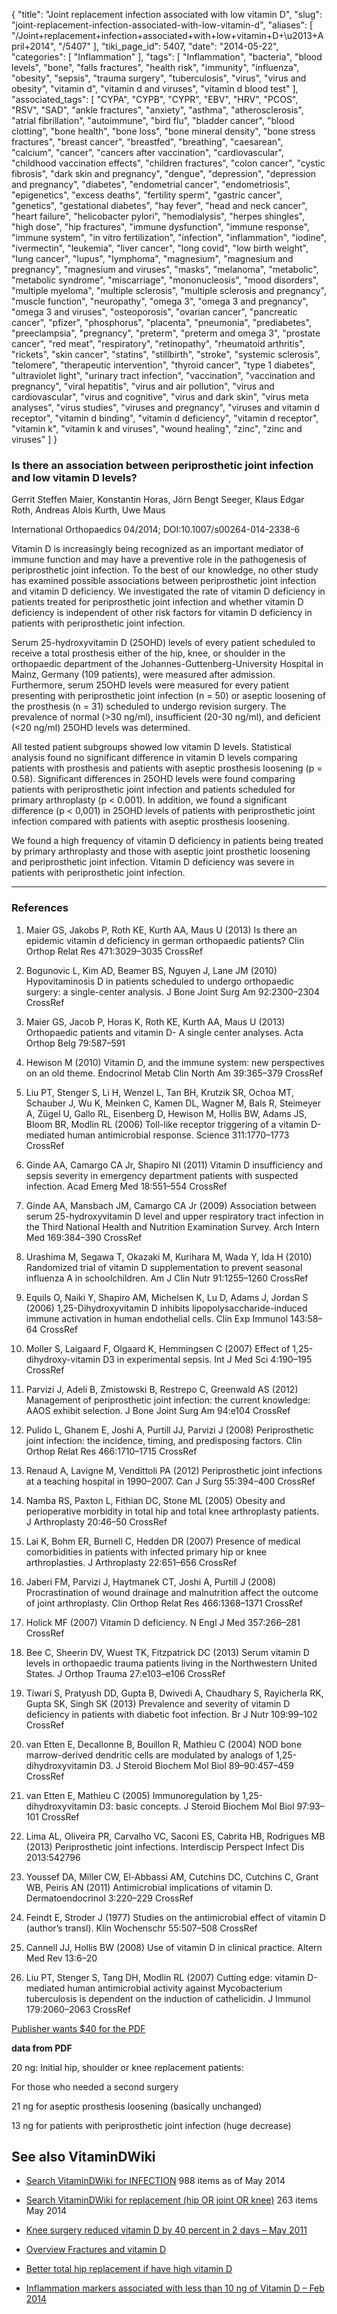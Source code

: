 {
    "title": "Joint replacement infection associated with low vitamin D",
    "slug": "joint-replacement-infection-associated-with-low-vitamin-d",
    "aliases": [
        "/Joint+replacement+infection+associated+with+low+vitamin+D+\u2013+April+2014",
        "/5407"
    ],
    "tiki_page_id": 5407,
    "date": "2014-05-22",
    "categories": [
        "Inflammation"
    ],
    "tags": [
        "Inflammation",
        "bacteria",
        "blood levels",
        "bone",
        "falls fractures",
        "health risk",
        "immunity",
        "influenza",
        "obesity",
        "sepsis",
        "trauma surgery",
        "tuberculosis",
        "virus",
        "virus and obesity",
        "vitamin d",
        "vitamin d and viruses",
        "vitamin d blood test"
    ],
    "associated_tags": [
        "CYPA",
        "CYPB",
        "CYPR",
        "EBV",
        "HRV",
        "PCOS",
        "RSV",
        "SAD",
        "ankle fractures",
        "anxiety",
        "asthma",
        "atherosclerosis",
        "atrial fibrillation",
        "autoimmune",
        "bird flu",
        "bladder cancer",
        "blood clotting",
        "bone health",
        "bone loss",
        "bone mineral density",
        "bone stress fractures",
        "breast cancer",
        "breastfed",
        "breathing",
        "caesarean",
        "calcium",
        "cancer",
        "cancers after vaccination",
        "cardiovascular",
        "childhood vaccination effects",
        "children fractures",
        "colon cancer",
        "cystic fibrosis",
        "dark skin and pregnancy",
        "dengue",
        "depression",
        "depression and pregnancy",
        "diabetes",
        "endometrial cancer",
        "endometriosis",
        "epigenetics",
        "excess deaths",
        "fertility sperm",
        "gastric cancer",
        "genetics",
        "gestational diabetes",
        "hay fever",
        "head and neck cancer",
        "heart failure",
        "helicobacter pylori",
        "hemodialysis",
        "herpes shingles",
        "high dose",
        "hip fractures",
        "immune dysfunction",
        "immune response",
        "immune system",
        "in vitro fertilization",
        "infection",
        "inflammation",
        "iodine",
        "ivermectin",
        "leukemia",
        "liver cancer",
        "long covid",
        "low birth weight",
        "lung cancer",
        "lupus",
        "lymphoma",
        "magnesium",
        "magnesium and pregnancy",
        "magnesium and viruses",
        "masks",
        "melanoma",
        "metabolic",
        "metabolic syndrome",
        "miscarriage",
        "mononucleosis",
        "mood disorders",
        "multiple myeloma",
        "multiple sclerosis",
        "multiple sclerosis and pregnancy",
        "muscle function",
        "neuropathy",
        "omega 3",
        "omega 3 and pregnancy",
        "omega 3 and viruses",
        "osteoporosis",
        "ovarian cancer",
        "pancreatic cancer",
        "pfizer",
        "phosphorus",
        "placenta",
        "pneumonia",
        "prediabetes",
        "preeclampsia",
        "pregnancy",
        "preterm",
        "preterm and omega 3",
        "prostate cancer",
        "red meat",
        "respiratory",
        "retinopathy",
        "rheumatoid arthritis",
        "rickets",
        "skin cancer",
        "statins",
        "stillbirth",
        "stroke",
        "systemic sclerosis",
        "telomere",
        "therapeutic intervention",
        "thyroid cancer",
        "type 1 diabetes",
        "ultraviolet light",
        "urinary tract infection",
        "vaccination",
        "vaccination and pregnancy",
        "viral hepatitis",
        "virus and air pollution",
        "virus and cardiovascular",
        "virus and cognitive",
        "virus and dark skin",
        "virus meta analyses",
        "virus studies",
        "viruses and pregnancy",
        "viruses and vitamin d receptor",
        "vitamin d binding",
        "vitamin d deficiency",
        "vitamin d receptor",
        "vitamin k",
        "vitamin k and viruses",
        "wound healing",
        "zinc",
        "zinc and viruses"
    ]
}


### Is there an association between periprosthetic joint infection and low vitamin D levels?

Gerrit Steffen Maier, Konstantin Horas, Jörn Bengt Seeger, Klaus Edgar Roth, Andreas Alois Kurth, Uwe Maus

International Orthopaedics 04/2014; DOI:10.1007/s00264-014-2338-6

Vitamin D is increasingly being recognized as an important mediator of immune function and may have a preventive role in the pathogenesis of periprosthetic joint infection. To the best of our knowledge, no other study has examined possible associations between periprosthetic joint infection and vitamin D deficiency. We investigated the rate of vitamin D deficiency in patients treated for periprosthetic joint infection and whether vitamin D deficiency is independent of other risk factors for vitamin D deficiency in patients with periprosthetic joint infection.

Serum 25-hydroxyvitamin D (25OHD) levels of every patient scheduled to receive a total prosthesis either of the hip, knee, or shoulder in the orthopaedic department of the Johannes-Guttenberg-University Hospital in Mainz, Germany (109 patients), were measured after admission. Furthermore, serum 25OHD levels were measured for every patient presenting with periprosthetic joint infection (n = 50) or aseptic loosening of the prosthesis (n = 31) scheduled to undergo revision surgery. The prevalence of normal (>30 ng/ml), insufficient (20-30 ng/ml), and deficient (<20 ng/ml) 25OHD levels was determined.

All tested patient subgroups showed low vitamin D levels. Statistical analysis found no significant difference in vitamin D levels comparing patients with prosthesis and patients with aseptic prosthesis loosening (p = 0.58). Significant differences in 25OHD levels were found comparing patients with periprosthetic joint infection and patients scheduled for primary arthroplasty (p < 0.001). In addition, we found a significant difference (p < 0,001) in 25OHD levels of patients with periprosthetic joint infection compared with patients with aseptic prosthesis loosening.

We found a high frequency of vitamin D deficiency in patients being treated by primary arthroplasty and those with aseptic joint prosthetic loosening and periprosthetic joint infection. Vitamin D deficiency was severe in patients with periprosthetic joint infection.

---

### References

1. Maier GS, Jakobs P, Roth KE, Kurth AA, Maus U (2013) Is there an epidemic vitamin d deficiency in german orthopaedic patients? Clin Orthop Relat Res 471:3029–3035 CrossRef

1. Bogunovic L, Kim AD, Beamer BS, Nguyen J, Lane JM (2010) Hypovitaminosis D in patients scheduled to undergo orthopaedic surgery: a single-center analysis. J Bone Joint Surg Am 92:2300–2304 CrossRef

1. Maier GS, Jacob P, Horas K, Roth KE, Kurth AA, Maus U (2013) Orthopaedic patients and vitamin D- A single center analyses. Acta Orthop Belg 79:587–591

1. Hewison M (2010) Vitamin D, and the immune system: new perspectives on an old theme. Endocrinol Metab Clin North Am 39:365–379 CrossRef

1. Liu PT, Stenger S, Li H, Wenzel L, Tan BH, Krutzik SR, Ochoa MT, Schauber J, Wu K, Meinken C, Kamen DL, Wagner M, Bals R, Steimeyer A, Zügel U, Gallo RL, Eisenberg D, Hewison M, Hollis BW, Adams JS, Bloom BR, Modlin RL (2006) Toll-like receptor triggering of a vitamin D-mediated human antimicrobial response. Science 311:1770–1773 CrossRef

1. Ginde AA, Camargo CA Jr, Shapiro NI (2011) Vitamin D insufficiency and sepsis severity in emergency department patients with suspected infection. Acad Emerg Med 18:551–554 CrossRef

1. Ginde AA, Mansbach JM, Camargo CA Jr (2009) Association between serum 25-hydroxyvitamin D level and upper respiratory tract infection in the Third National Health and Nutrition Examination Survey. Arch Intern Med 169:384–390 CrossRef

1. Urashima M, Segawa T, Okazaki M, Kurihara M, Wada Y, Ida H (2010) Randomized trial of vitamin D supplementation to prevent seasonal influenza A in schoolchildren. Am J Clin Nutr 91:1255–1260 CrossRef

1. Equils O, Naiki Y, Shapiro AM, Michelsen K, Lu D, Adams J, Jordan S (2006) 1,25-Dihydroxyvitamin D inhibits lipopolysaccharide-induced immune activation in human endothelial cells. Clin Exp Immunol 143:58–64 CrossRef

1. Moller S, Laigaard F, Olgaard K, Hemmingsen C (2007) Effect of 1,25-dihydroxy-vitamin D3 in experimental sepsis. Int J Med Sci 4:190–195 CrossRef

1. Parvizi J, Adeli B, Zmistowski B, Restrepo C, Greenwald AS (2012) Management of periprosthetic joint infection: the current knowledge: AAOS exhibit selection. J Bone Joint Surg Am 94:e104 CrossRef

1. Pulido L, Ghanem E, Joshi A, Purtill JJ, Parvizi J (2008) Periprosthetic joint infection: the incidence, timing, and predisposing factors. Clin Orthop Relat Res 466:1710–1715 CrossRef

1. Renaud A, Lavigne M, Vendittoli PA (2012) Periprosthetic joint infections at a teaching hospital in 1990–2007. Can J Surg 55:394–400 CrossRef

1. Namba RS, Paxton L, Fithian DC, Stone ML (2005) Obesity and perioperative morbidity in total hip and total knee arthroplasty patients. J Arthroplasty 20:46–50 CrossRef

1. Lai K, Bohm ER, Burnell C, Hedden DR (2007) Presence of medical comorbidities in patients with infected primary hip or knee arthroplasties. J Arthroplasty 22:651–656 CrossRef

1. Jaberi FM, Parvizi J, Haytmanek CT, Joshi A, Purtill J (2008) Procrastination of wound drainage and malnutrition affect the outcome of joint arthroplasty. Clin Orthop Relat Res 466:1368–1371 CrossRef

1. Holick MF (2007) Vitamin D deficiency. N Engl J Med 357:266–281 CrossRef

1. Bee C, Sheerin DV, Wuest TK, Fitzpatrick DC (2013) Serum vitamin D levels in orthopaedic trauma patients living in the Northwestern United States. J Orthop Trauma 27:e103–e106 CrossRef

1. Tiwari S, Pratyush DD, Gupta B, Dwivedi A, Chaudhary S, Rayicherla RK, Gupta SK, Singh SK (2013) Prevalence and severity of vitamin D deficiency in patients with diabetic foot infection. Br J Nutr 109:99–102 CrossRef

1. van Etten E, Decallonne B, Bouillon R, Mathieu C (2004) NOD bone marrow-derived dendritic cells are modulated by analogs of 1,25-dihydroxyvitamin D3. J Steroid Biochem Mol Biol 89–90:457–459 CrossRef

1. van Etten E, Mathieu C (2005) Immunoregulation by 1,25-dihydroxyvitamin D3: basic concepts. J Steroid Biochem Mol Biol 97:93–101 CrossRef

1. Lima AL, Oliveira PR, Carvalho VC, Saconi ES, Cabrita HB, Rodrigues MB (2013) Periprosthetic joint infections. Interdiscip Perspect Infect Dis 2013:542796

1. Youssef DA, Miller CW, El-Abbassi AM, Cutchins DC, Cutchins C, Grant WB, Peiris AN (2011) Antimicrobial implications of vitamin D. Dermatoendocrinol 3:220–229 CrossRef

1. Feindt E, Stroder J (1977) Studies on the antimicrobial effect of vitamin D (author’s transl). Klin Wochenschr 55:507–508 CrossRef

1. Cannell JJ, Hollis BW (2008) Use of vitamin D in clinical practice. Altern Med Rev 13:6–20

1. Liu PT, Stenger S, Tang DH, Modlin RL (2007) Cutting edge: vitamin D-mediated human antimicrobial activity against Mycobacterium tuberculosis is dependent on the induction of cathelicidin. J Immunol 179:2060–2063 CrossRef

[Publisher wants $40 for the PDF](http://link.springer.com/article/10.1007%2Fs00264-014-2338-6)

 **data from PDF** 

20 ng: Initial hip, shoulder or knee replacement patients: 

For those who needed a second surgery

21 ng for aseptic prosthesis loosening (basically unchanged)

13 ng for patients with periprosthetic joint infection (huge decrease)

## See also VitaminDWiki

* [Search VitaminDWiki for INFECTION](https://www.VitaminDWiki.com/Search+Results?hl=en&oe=UTF-8&ie=UTF-8&btnG=Google+Search&googles.x=0&googles.y=0&q=INFECTION&domains=VitaminDWiki.com&sitesearch=VitaminDWiki.com) 988 items as of May 2014

* [Search VitaminDWiki for replacement (hip OR joint OR knee)](https://www.VitaminDWiki.com/Search+Results?hl=en&oe=UTF-8&ie=UTF-8&btnG=Google+Search&googles.x=0&googles.y=0&q=replacement+%28hip+OR+joint+OR+knee%29&domains=VitaminDWiki.com&sitesearch=VitaminDWiki.com%20) 263 items May 2014

* [Knee surgery reduced vitamin D by 40 percent in 2 days – May 2011](/tags/knee-surgery-reduced-vitamin-d-by-40-percent-in-2-days-may-2011.html)

* [Overview Fractures and vitamin D](/tags/overview-fractures-and-vitamin-d.html)

* [Better total hip replacement if have high vitamin D](/tags/better-total-hip-replacement-if-have-high-vitamin-d.html)

* [Inflammation markers associated with less than 10 ng of Vitamin D – Feb 2014](/posts/inflammation-markers-associated-with-less-than-10-ng-of-vitamin-d)